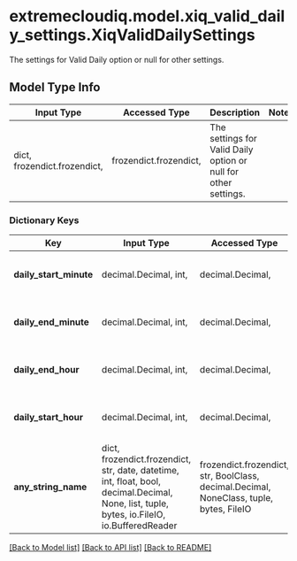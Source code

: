 # extremecloudiq.model.xiq_valid_daily_settings.XiqValidDailySettings

The settings for Valid Daily option or null for other settings.

## Model Type Info
Input Type | Accessed Type | Description | Notes
------------ | ------------- | ------------- | -------------
dict, frozendict.frozendict,  | frozendict.frozendict,  | The settings for Valid Daily option or null for other settings. | 

### Dictionary Keys
Key | Input Type | Accessed Type | Description | Notes
------------ | ------------- | ------------- | ------------- | -------------
**daily_start_minute** | decimal.Decimal, int,  | decimal.Decimal,  | The minute of the hour | value must be a 32 bit integer
**daily_end_minute** | decimal.Decimal, int,  | decimal.Decimal,  | The minute of the hour | value must be a 32 bit integer
**daily_end_hour** | decimal.Decimal, int,  | decimal.Decimal,  | The 24-hour format end hour of day the end | value must be a 32 bit integer
**daily_start_hour** | decimal.Decimal, int,  | decimal.Decimal,  | The 24-hour format start hour of the day | value must be a 32 bit integer
**any_string_name** | dict, frozendict.frozendict, str, date, datetime, int, float, bool, decimal.Decimal, None, list, tuple, bytes, io.FileIO, io.BufferedReader | frozendict.frozendict, str, BoolClass, decimal.Decimal, NoneClass, tuple, bytes, FileIO | any string name can be used but the value must be the correct type | [optional]

[[Back to Model list]](../../README.md#documentation-for-models) [[Back to API list]](../../README.md#documentation-for-api-endpoints) [[Back to README]](../../README.md)


